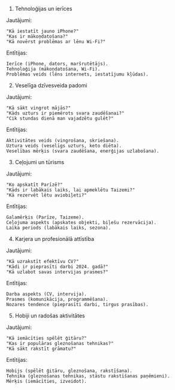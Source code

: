 1. Tehnoloģijas un ierīces

Jautājumi:

    "Kā iestatīt jauno iPhone?"
    "Kas ir mākoņdatošana?"
    "Kā novērst problēmas ar lēnu Wi-Fi?"

Entītijas:

    Ierīce (iPhone, dators, maršrutētājs).
    Tehnoloģija (mākoņdatošana, Wi-Fi).
    Problēmas veids (lēns internets, iestatījumu kļūdas).

2. Veselīga dzīvesveida padomi

Jautājumi:

    "Kā sākt vingrot mājās?"
    "Kāds uzturs ir piemērots svara zaudēšanai?"
    "Cik stundas dienā man vajadzētu gulēt?"

Entītijas:

    Aktivitātes veids (vingrošana, skriešana).
    Uztura veids (veselīgs uzturs, keto diēta).
    Veselības mērķis (svara zaudēšana, enerģijas uzlabošana).

3. Ceļojumi un tūrisms

Jautājumi:

    "Ko apskatīt Parīzē?"
    "Kāds ir labākais laiks, lai apmeklētu Taizemi?"
    "Kā rezervēt lētu aviobiļeti?"

Entītijas:

    Galamērķis (Parīze, Taizeme).
    Ceļojuma aspekts (apskates objekti, biļešu rezervācija).
    Laika periods (labākais laiks, sezona).

4. Karjera un profesionālā attīstība

Jautājumi:

    "Kā uzrakstīt efektīvu CV?"
    "Kādi ir pieprasīti darbi 2024. gadā?"
    "Kā uzlabot savas intervijas prasmes?"

Entītijas:

    Darba aspekts (CV, intervija).
    Prasmes (komunikācija, programmēšana).
    Nozares tendence (pieprasīti darbi, tirgus prasības).

5. Hobiji un radošas aktivitātes

Jautājumi:

    "Kā iemācīties spēlēt ģitāru?"
    "Kas ir populāras gleznošanas tehnikas?"
    "Kā sākt rakstīt grāmatu?"

Entītijas:

    Hobijs (spēlēt ģitāru, gleznošana, rakstīšana).
    Tehnika (gleznošanas tehnikas, stāstu rakstīšanas paņēmieni).
    Mērķis (iemācīties, izveidot).